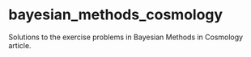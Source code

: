 # bayesian_methods_cosmology
Solutions to the exercise problems in Bayesian Methods in Cosmology article.
